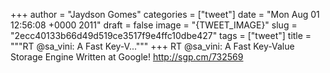 
+++
author = "Jaydson Gomes"
categories = ["tweet"]
date = "Mon Aug 01 12:56:08 +0000 2011"
draft = false
image = "{TWEET_IMAGE}"
slug = "2ecc40133b66d49d519ce3517f9e4ffc10dbe427"
tags = ["tweet"]
title = """RT @sa_vini: A Fast Key-V..."""
+++
RT @sa_vini: A Fast Key-Value Storage Engine Written at Google! http://sgp.cm/732569
